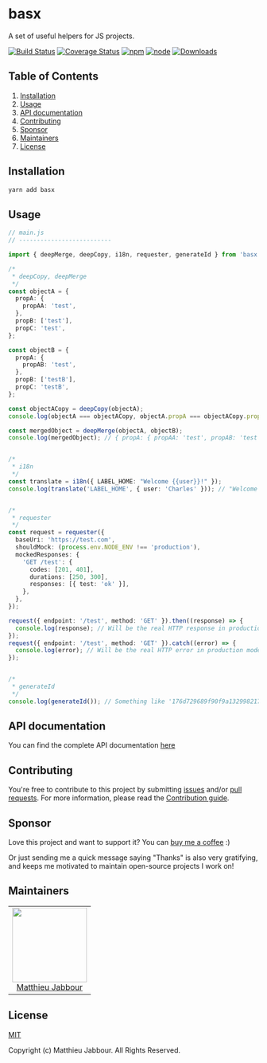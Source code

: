 # basx

A set of useful helpers for JS projects.

[![Build Status](https://travis-ci.org/openizr/basx.svg?branch=master)](https://travis-ci.org/openizr/basx)
[![Coverage Status](https://coveralls.io/repos/github/openizr/basx/badge.svg)](https://coveralls.io/github/openizr/basx)
[![npm](https://img.shields.io/npm/v/basx.svg)](https://www.npmjs.com/package/basx)
[![node](https://img.shields.io/node/v/basx.svg)](https://nodejs.org)
[![Downloads](https://img.shields.io/npm/dm/basx.svg)](https://www.npmjs.com/package/basx)


## Table of Contents

1. [Installation](#Installation)
2. [Usage](#Usage)
3. [API documentation](#APIdocumentation)
4. [Contributing](#Contributing)
5. [Sponsor](#Sponsor)
6. [Maintainers](#Maintainers)
7. [License](#License)


## Installation

```bash
yarn add basx
```


## Usage

```typescript
// main.js
// --------------------------

import { deepMerge, deepCopy, i18n, requester, generateId } from 'basx';

/*
 * deepCopy, deepMerge
 */
const objectA = {
  propA: {
    propAA: 'test',
  },
  propB: ['test'],
  propC: 'test',
};

const objectB = {
  propA: {
    propAB: 'test',
  },
  propB: ['testB'],
  propC: 'testB',
};

const objectACopy = deepCopy(objectA);
console.log(objectA === objectACopy, objectA.propA === objectACopy.propA); // false, false

const mergedObject = deepMerge(objectA, objectB);
console.log(mergedObject); // { propA: { propAA: 'test', propAB: 'test' }, propB: ['test, 'testB'], propC: 'testB' }


/*
 * i18n
 */
const translate = i18n({ LABEL_HOME: "Welcome {{user}}!" });
console.log(translate('LABEL_HOME', { user: 'Charles' })); // "Welcome Charles!"


/*
 * requester
 */
const request = requester({
  baseUri: 'https://test.com',
  shouldMock: (process.env.NODE_ENV !== 'production'),
  mockedResponses: {
    'GET /test': {
      codes: [201, 401],
      durations: [250, 300],
      responses: [{ test: 'ok' }],
    },
  },
});

request({ endpoint: '/test', method: 'GET' }).then((response) => {
  console.log(response); // Will be the real HTTP response in production mode, '{ data: { "test": "ok" } }' in any other mode
});
request({ endpoint: '/test', method: 'GET' }).catch((error) => {
  console.log(error); // Will be the real HTTP error in production mode, '' in any other mode
});


/*
 * generateId
 */
console.log(generateId()); // Something like '176d729689f90f9a132998217f7727d628f0f9a4'
```


## API documentation

You can find the complete API documentation [here](https://openizr.github.io/basx)


## Contributing

You're free to contribute to this project by submitting [issues](https://github.com/openizr/basx/issues) and/or [pull requests](https://github.com/openizr/basx/pulls). For more information, please read the [Contribution guide](https://github.com/openizr/basx/blob/master/CONTRIBUTING.md).


## Sponsor

Love this project and want to support it? You can [buy me a coffee](https://www.buymeacoffee.com/matthieujabbour) :)

Or just sending me a quick message saying "Thanks" is also very gratifying, and keeps me motivated to maintain open-source projects I work on!


## Maintainers

<table>
  <tbody>
    <tr>
      <td align="center">
        <img width="150" height="150" src="https://avatars.githubusercontent.com/u/29428247?v=4&s=150">
        </br>
        <a href="https://github.com/matthieujabbour">Matthieu Jabbour</a>
      </td>
    </tr>
  <tbody>
</table>


## License

[MIT](http://opensource.org/licenses/MIT)

Copyright (c) Matthieu Jabbour. All Rights Reserved.
